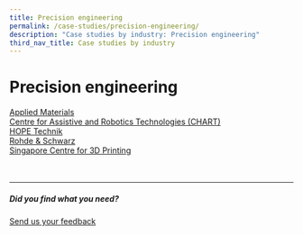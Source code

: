 ```yaml
---
title: Precision engineering
permalink: /case-studies/precision-engineering/
description: "Case studies by industry: Precision engineering"
third_nav_title: Case studies by industry
---
```

# Precision engineering
[Applied Materials](https://www.edb.gov.sg/content/edb/en/our-industries/company-highlights/applied-materials.html)  
[Centre for Assistive and Robotics Technologies (CHART)](https://www.edb.gov.sg/content/edb/en/our-industries/company-highlights/centre-for-healthcare-assistive-and-robotics-technologies.html)  
[HOPE Technik](https://www.edb.gov.sg/content/edb/en/our-industries/company-highlights/hope-technik.html)  
[Rohde &amp; Schwarz](https://www.edb.gov.sg/content/edb/en/our-industries/company-highlights/rohde-and-schwarz.html)  
[Singapore Centre for 3D Printing](https://www.edb.gov.sg/content/edb/en/our-industries/company-highlights/singapore-centre-for-3d-printing-sc3dp.html)
<br>
<br>
<br>

<hr>

##### Did you find what you need?
[Send us your feedback](https://form.gov.sg/642693623cb98f001239be0d)